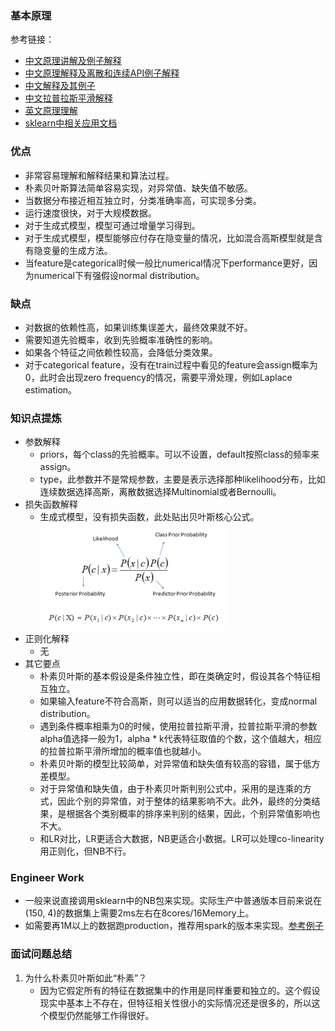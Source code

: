 
### 基本原理
参考链接：
- [中文原理讲解及例子解释](https://zhuanlan.zhihu.com/p/37575364)
- [中文原理解释及离散和连续API例子解释](https://www.ngui.cc/51cto/show-708719.html?action=onClick)
- [中文解释及其例子](https://zhuanlan.zhihu.com/p/624002501?utm_id=0)
- [中文拉普拉斯平滑解释](https://www.python100.com/html/94252.html)
- [英文原理理解](https://www.analyticsvidhya.com/blog/2017/09/naive-bayes-explained/)
- [sklearn中相关应用文档](https://scikit-learn.org/stable/modules/naive_bayes.html)
### 优点
- 非常容易理解和解释结果和算法过程。
- 朴素贝叶斯算法简单容易实现，对异常值、缺失值不敏感。
- 当数据分布接近相互独立时，分类准确率高，可实现多分类。
- 运行速度很快，对于大规模数据。
- 对于生成式模型，模型可通过增量学习得到。
- 对于生成式模型，模型能够应付存在隐变量的情况，比如混合高斯模型就是含有隐变量的生成方法。
- 当feature是categorical时候一般比numerical情况下performance更好，因为numerical下有强假设normal distribution。
### 缺点
- 对数据的依赖性高，如果训练集误差大，最终效果就不好。
- 需要知道先验概率，收到先验概率准确性的影响。
- 如果各个特征之间依赖性较高，会降低分类效果。
- 对于categorical feature，没有在train过程中看见的feature会assign概率为0，此时会出现zero frequency的情况，需要平滑处理，例如Laplace estimation。
### 知识点提炼
- 参数解释
  - priors，每个class的先验概率。可以不设置，default按照class的频率来assign。
  - type，此参数并不是常规参数，主要是表示选择那种likelihood分布，比如连续数据选择高斯，离散数据选择Multinomial或者Bernoulli。
- 损失函数解释
  - 生成式模型，没有损失函数，此处贴出贝叶斯核心公式。![bayes rule](/pics/bayes_rule.png)
- 正则化解释
  - 无
- 其它要点 
  - 朴素贝叶斯的基本假设是条件独立性，即在类确定时，假设其各个特征相互独立。
  - 如果输入feature不符合高斯，则可以适当的应用数据转化，变成normal distribution。
  - 遇到条件概率相乘为0的时候，使用拉普拉斯平滑，拉普拉斯平滑的参数alpha值选择一般为1，alpha * k代表特征取值的个数，这个值越大，相应的拉普拉斯平滑所增加的概率值也就越小。
  - 朴素贝叶斯的模型比较简单，对异常值和缺失值有较高的容错，属于低方差模型。
  - 对于异常值和缺失值，由于朴素贝叶斯判别公式中，采用的是连乘的方式，因此个别的异常值，对于整体的结果影响不大。此外，最终的分类结果，是根据各个类别概率的排序来判别的结果，因此，个别异常值影响也不大。
  - 和LR对比，LR更适合大数据，NB更适合小数据。LR可以处理co-linearity用正则化，但NB不行。
### Engineer Work
- 一般来说直接调用sklearn中的NB包来实现。实际生产中普通版本目前来说在(150, 4)的数据集上需要2ms左右在8cores/16Memory上。
- 如需要再1M以上的数据跑production，推荐用spark的版本来实现。[参考例子](https://spark.apache.org/docs/latest/mllib-naive-bayes.html)

### 面试问题总结
1. 为什么朴素贝叶斯如此“朴素”？
   - 因为它假定所有的特征在数据集中的作用是同样重要和独立的。这个假设现实中基本上不存在，但特征相关性很小的实际情况还是很多的，所以这个模型仍然能够工作得很好。